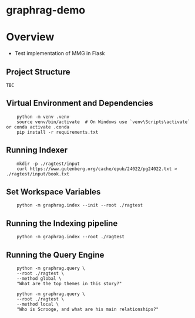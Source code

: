 # graphrag-demo

# Overview

- Test implementation of MMG in Flask

## Project Structure

```
TBC

```

## Virtual Environment and Dependencies

```
    python -m venv .venv
    source venv/bin/activate  # On Windows use `venv\Scripts\activate` or conda activate .conda
    pip install -r requirements.txt
```

## Running Indexer

```
    mkdir -p ./ragtest/input
    curl https://www.gutenberg.org/cache/epub/24022/pg24022.txt > ./ragtest/input/book.txt
```


## Set Workspace Variables

```
    python -m graphrag.index --init --root ./ragtest
```

## Running the Indexing pipeline

```
    python -m graphrag.index --root ./ragtest
```

## Running the Query Engine

```
    python -m graphrag.query \
    --root ./ragtest \
    --method global \
    "What are the top themes in this story?"
```

```
    python -m graphrag.query \
    --root ./ragtest \
    --method local \
    "Who is Scrooge, and what are his main relationships?"
```
